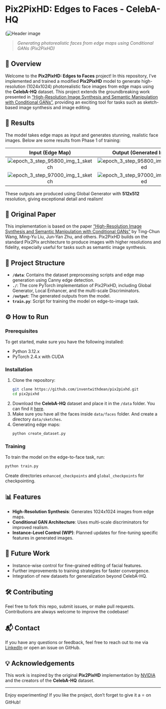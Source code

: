 # Pix2PixHD: Edges to Faces - CelebA-HQ

(![Header image](https://github.com/user-attachments/assets/e69ff018-13cc-4cc1-b2a9-4b07e0037632)  
> *Generating photorealistic faces from edge maps using Conditional GANs (Pix2PixHD)*

## 🌟 Overview
Welcome to the **Pix2PixHD: Edges to Faces** project! In this repository, I’ve implemented and trained a modified **Pix2PixHD** model to generate high-resolution (1024x1024) photorealistic face images from edge maps using the **CelebA-HQ** dataset. This project extends the groundbreaking work presented in [“High-Resolution Image Synthesis and Semantic Manipulation with Conditional GANs”](https://arxiv.org/abs/1711.11585), providing an exciting tool for tasks such as sketch-based image synthesis and image editing.

## 🚀 Results
The model takes edge maps as input and generates stunning, realistic face images. Below are some results from Phase 1 of training:

| Input (Edge Map) | Output (Generated Image) |
|:----------------:|:-----------------------:|
| ![epoch_3_step_95800_img_1_sketch](https://github.com/user-attachments/assets/076678db-3f47-4e2a-a194-756126ff2df8) | ![epoch_3_step_95800_img_1_generated](https://github.com/user-attachments/assets/035fbd57-36a8-493c-a667-52b83ef3c9f5) |
| ![epoch_3_step_97000_img_1_sketch](https://github.com/user-attachments/assets/89f19ea0-bfd9-4e58-b49d-2284c05e58fb) |  ![epoch_3_step_97000_img_1_generated](https://github.com/user-attachments/assets/c5e6d2e1-ff9b-461d-b275-56e08edbaaef) |

These outputs are produced using Global Generator with **512x512** resolution, giving exceptional detail and realism!

## 📄 Original Paper
This implementation is based on the paper [“High-Resolution Image Synthesis and Semantic Manipulation with Conditional GANs”](https://arxiv.org/abs/1711.11585) by Ting-Chun Wang, Ming-Yu Liu, Jun-Yan Zhu, and others. Pix2PixHD builds on the standard Pix2Pix architecture to produce images with higher resolutions and fidelity, especially useful for tasks such as semantic image synthesis.

## 📂 Project Structure
- **`/data`**: Contains the dataset preprocessing scripts and edge map generation using Canny edge detection.
- **`./`**: The core PyTorch implementation of Pix2PixHD, including Global Generator, Local Enhancer, and the multi-scale Discriminators.
- **`/output`**: The generated outputs from the model.
- **`train.py`**: Script for training the model on edge-to-image task.

## ⚙️ How to Run

### Prerequisites
To get started, make sure you have the following installed:
- Python 3.12.x
- PyTorch 2.4.x with CUDA

### Installation

1. Clone the repository:
    ```bash
    git clone https://github.com/inventwithdean/pix2pixhd.git
    cd pix2pixhd
    ```
2. Download the **CelebA-HQ** dataset and place it in the `/data` folder. You can find it [here](https://mmlab.ie.cuhk.edu.hk/projects/CelebA.html).
3. Make sure you have all the faces inside `data/faces` folder. And create a directory `data/sketches`.
4. Generating edge maps:
    ```bash
    python create_dataset.py
    ```

### Training

To train the model on the edge-to-face task, run:
```bash
python train.py
```
Create directories `enhanced_checkpoints` and `global_checkpoints` for checkpointing.

## 📊 Features
- **High-Resolution Synthesis**: Generates 1024x1024 images from edge maps.
- **Conditional GAN Architecture**: Uses multi-scale discriminators for improved realism.
- **Instance-Level Control (WIP)**: Planned updates for fine-tuning specific features in generated images.
  
## 📝 Future Work
- Instance-wise control for fine-grained editing of facial features.
- Further improvements to training strategies for faster convergence.
- Integration of new datasets for generalization beyond CelebA-HQ.

## 🛠️ Contributing
Feel free to fork this repo, submit issues, or make pull requests. Contributions are always welcome to improve the codebase!

## 📬 Contact
If you have any questions or feedback, feel free to reach out to me via [LinkedIn](https://www.linkedin.com/in/inventwithdean) or open an issue on GitHub.

## 💡 Acknowledgements
This work is inspired by the original **Pix2PixHD** implementation by [NVIDIA](https://github.com/NVIDIA/pix2pixHD) and the creators of the **CelebA-HQ** dataset.

---

Enjoy experimenting! If you like the project, don’t forget to give it a ⭐ on GitHub!
